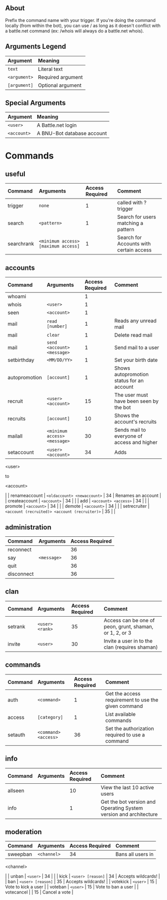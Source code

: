 ## About ##
Prefix the command name with your trigger. If you're doing the command locally (from within the bot), you can use / as long as it doesn't conflict with a battle.net command (ex: /whois will always do a battle.net whois).

## Arguments Legend ##
| **Argument** | **Meaning** |
|:-------------|:------------|
| `text`       | Literal text |
| `<argument>` | Required argument |
| `[argument]` | Optional argument |

## Special Arguments ##
| **Argument** | **Meaning** |
|:-------------|:------------|
| `<user>`     | A Battle.net login |
| `<account>`  | A BNU-Bot database account |

# Commands #

## useful ##
| **Command** | **Arguments** | **Access Required** | **Comment** |
|:------------|:--------------|:--------------------|:------------|
| trigger     | `none`        | 1                   | called with ?trigger |
| search      | `<pattern>`   | 1                   | Search for users matching a pattern |
| searchrank  | `<minimum access> [maximum access]` | 1                   | Search for Accounts with certain access |

## accounts ##
| **Command** | **Arguments** | **Access Required** | **Comment** |
|:------------|:--------------|:--------------------|:------------|
| whoami      |               | 1                   |             |
| whois       | `<user>`      | 1                   |             |
| seen        | `<account>`   | 1                   |             |
| mail        | `read [number]` | 1                   | Reads any unread mail |
| mail        | `clear`       | 1                   | Delete read mail |
| mail        | `send <account> <message>` | 1                   | Send mail to a user |
| setbirthday | `<MM/DD/YY>`  | 1                   | Set your birth date |
| autopromotion | `[account]`   | 1                   | Shows autopromotion status for an account |
| recruit     | `<user> <account>` | 15                  | The user must have been seen by the bot |
| recruits    | `[account]`   | 10                  | Shows the account's recruits |
| mailall     | `<minimum access> <message>` | 30                  | Sends mail to everyone of access <minimum access> and higher |
| setaccount  | `<user> <account>` | 34                  | Adds 

&lt;user&gt;

 to 

&lt;account&gt;

 |
| renameaccount | `<oldaccount> <newaccount>` | 34                  | Renames an account |
| createaccount | `<account>`   | 34                  |             |
| add         | `<account> <access>` | 34                  |             |
| promote     | `<account>`   | 34                  |             |
| demote      | `<account>`   | 34                  |             |
| setrecruiter | `<account (recruited)> <account (recruiter)>` | 35                  |             |

## administration ##
| **Command** | **Arguments** | **Access Required** |
|:------------|:--------------|:--------------------|
| reconnect   |               | 36                  |
| say         | `<message>`   | 36                  |
| quit        |               | 36                  |
| disconnect  |               | 36                  |

## clan ##
| **Command** | **Arguments** | **Access Required** | **Comment** |
|:------------|:--------------|:--------------------|:------------|
| setrank     | `<user> <rank>` | 35                  | Access can be one of peon, grunt, shaman, or 1, 2, or 3 |
| invite      | `<user>`      | 30                  | Invite a user in to the clan (requires shaman) |

## commands ##
| **Command** | **Arguments** | **Access Required** | **Comment** |
|:------------|:--------------|:--------------------|:------------|
| auth        | `<command>`   | 1                   | Get the access requirement to use the given command |
| access      | `[category]`  | 1                   | List available commands |
| setauth     | `<command> <access>` | 36 | Set the authorization required to use a command |

## info ##
| **Command** | **Arguments** | **Access Required** | **Comment** |
|:------------|:--------------|:--------------------|:------------|
| allseen     |               | 10                  | View the last 10 active users |
| info        |               | 1                   | Get the bot version and Operating System version and architecture |

## moderation ##
| **Command** | **Arguments** | **Access Required** | **Comment** |
|:------------|:--------------|:--------------------|:------------|
| sweepban    | `<channel>`   | 34                  | Bans all users in 

&lt;channel&gt;

 |
| unban       | `<user>`      | 34                  |             |
| kick        | `<user> [reason]` | 34                  | Accepts wildcards! |
| ban         | `<user> [reason]` | 35                  | Accepts wildcards! |
| votekick    | `<user>`      | 15                  | Vote to kick a user |
| voteban     | `<user>`      | 15                  | Vote to ban a user |
| votecancel  |               | 15                  | Cancel a vote |